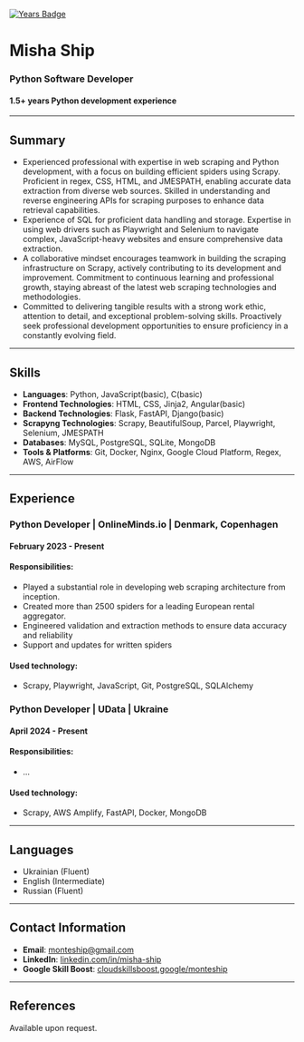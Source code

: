 [![Years Badge](https://badges.pufler.dev/years/pujux)](https://badges.pufler.dev) 

# Misha Ship
### Python Software Developer
#### 1.5+ years Python development experience

---

## Summary
- Experienced professional with expertise in web scraping and Python development, with a focus on building efficient spiders using Scrapy. Proficient in regex, CSS, HTML, and JMESPATH, enabling accurate data extraction from diverse web sources. Skilled in understanding and reverse engineering APIs for scraping purposes to enhance data retrieval capabilities.
- Experience of SQL for proficient data handling and storage. Expertise in using web drivers such as Playwright and Selenium to navigate complex, JavaScript-heavy websites and ensure comprehensive data extraction.
- A collaborative mindset encourages teamwork in building the scraping infrastructure on Scrapy, actively contributing to its development and improvement. Commitment to continuous learning and professional growth, staying abreast of the latest web scraping technologies and methodologies.
- Committed to delivering tangible results with a strong work ethic, attention to detail, and exceptional problem-solving skills. Proactively seek professional development opportunities to ensure proficiency in a constantly evolving field.

---

## Skills
- **Languages**: Python, JavaScript(basic), C(basic)
- **Frontend Technologies**: HTML, CSS, Jinja2, Angular(basic)
- **Backend Technologies**: Flask, FastAPI, Django(basic)
- **Scrapyng Technologies**: Scrapy, BeautifulSoup, Parcel, Playwright, Selenium, JMESPATH
- **Databases**: MySQL, PostgreSQL, SQLite, MongoDB
- **Tools & Platforms**: Git, Docker, Nginx, Google Cloud Platform, Regex, AWS, AirFlow

---

## Experience

### Python Developer | OnlineMinds.io | Denmark, Copenhagen
#### February 2023 - Present
#### Responsibilities:
- Played a substantial role in developing web scraping architecture from inception.
- Created more than 2500 spiders for a leading European rental aggregator.
- Engineered validation and extraction methods to ensure data accuracy and reliability
- Support and updates for written spiders
#### Used technology:
- Scrapy, Playwright, JavaScript, Git, PostgreSQL, SQLAlchemy

### Python Developer | UData | Ukraine
#### April 2024 - Present
#### Responsibilities:
- ...
#### Used technology:
- Scrapy, AWS Amplify, FastAPI, Docker, MongoDB

---
## Languages
- Ukrainian (Fluent)
- English (Intermediate)
- Russian (Fluent)

---

## Contact Information
- **Email**: monteship@gmail.com
- **LinkedIn**: [linkedin.com/in/misha-ship](https://www.linkedin.com/in/misha-ship-383329204/)
- **Google Skill Boost**: [cloudskillsboost.google/monteship](https://www.cloudskillsboost.google/public_profiles/2c8d1dd0-34af-4168-855d-1da8ac643156)
---

## References
Available upon request.

